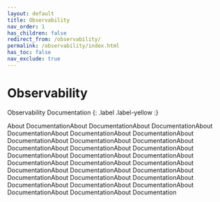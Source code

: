 ```yaml
---
layout: default
title: Observability
nav_order: 1
has_children: false
redirect_from: /observability/
permalink: /observability/index.html
has_toc: false
nav_exclude: true
---
```


# Observability
Observability Documentation
{: .label .label-yellow :}

About DocumentationAbout DocumentationAbout DocumentationAbout DocumentationAbout DocumentationAbout DocumentationAbout DocumentationAbout DocumentationAbout DocumentationAbout DocumentationAbout DocumentationAbout DocumentationAbout DocumentationAbout DocumentationAbout DocumentationAbout DocumentationAbout DocumentationAbout DocumentationAbout DocumentationAbout DocumentationAbout DocumentationAbout DocumentationAbout DocumentationAbout DocumentationAbout DocumentationAbout DocumentationAbout DocumentationAbout DocumentationAbout DocumentationAbout Documentation